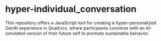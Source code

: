 # hyper-individual_conversation
This repository offers a JavaScript tool for creating a hyper-personalized GenAI experience in Qualtrics, where participants converse with an AI-simulated version of their future self to promote sustainable behavior.
